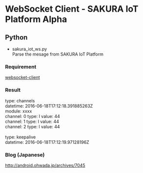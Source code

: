 # WebSocket Client - SAKURA IoT Platform Alpha

## Python
- sakura_iot_ws.py <br/>
Parse the mesage from SAKURA IoT Platform <br/>

### Requirement 
[websocket-client](https://pypi.python.org/pypi/websocket-client) <br/>

### Result
type: channels <br/>
datetime: 2016-06-18T17:12:18.391885263Z <br/>
module: xxxx <br/>
channel: 0 type: I value: 44 <br/>
channel: 1 type: I value: 44 <br/>
channel: 2 type: I value: 44 <br/>
 <br/>
type: keepalive <br/>
datetime: 2016-06-18T17:12:19.97128196Z <br/>

### Blog (Japanese)
http://android.ohwada.jp/archives/7045
